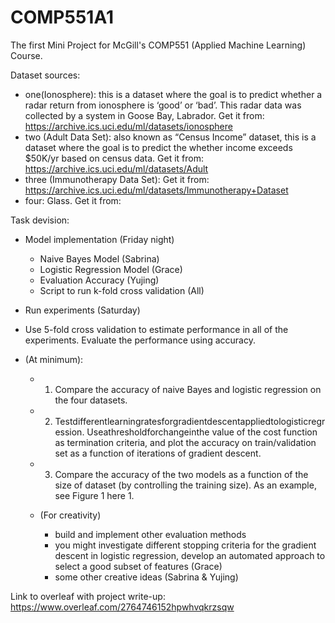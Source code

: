 # COMP551A1
The first Mini Project for McGill's COMP551 (Applied Machine Learning) Course.

Dataset sources:

- one(Ionosphere): this is a dataset where the goal is to predict whether a radar return from ionosphere is ‘good’ or ‘bad’. This radar data was collected by a system in Goose Bay, Labrador. Get it from: https://archive.ics.uci.edu/ml/datasets/ionosphere 
- two  (Adult Data Set): also known as “Census Income” dataset, this is a dataset where the goal is to predict the whether income exceeds $50K/yr based on census data. Get it from: https://archive.ics.uci.edu/ml/datasets/Adult 
- three (Immunotherapy Data Set): Get it from: https://archive.ics.uci.edu/ml/datasets/Immunotherapy+Dataset
- four: Glass. Get it from: 


Task devision: 

- Model implementation (Friday night)
  - Naive Bayes Model (Sabrina)
  - Logistic Regression Model (Grace)
  - Evaluation Accuracy (Yujing)
  - Script to run k-fold cross validation (All)

- Run experiments (Saturday)
- Use 5-fold cross validation to estimate performance in all of the experiments. Evaluate the performance using accuracy. 
- (At minimum):
  - 1. Compare the accuracy of naive Bayes and logistic regression on the four datasets.
  - 2. Testdifferentlearningratesforgradientdescentappliedtologisticregression. Useathresholdforchangeinthe value of the cost function as termination criteria, and plot the accuracy on train/validation set as a function of iterations of gradient descent. 
  - 3. Compare the accuracy of the two models as a function of the size of dataset (by controlling the training size). As an example, see Figure 1 here 1. 
  
  - (For creativity) 
      - build and implement other evaluation methods 
      - you might investigate different stopping criteria for the gradient descent in logistic regression, develop an automated approach to select a good subset of features (Grace)
      - some other creative ideas (Sabrina & Yujing)
      
Link to overleaf with project write-up:
https://www.overleaf.com/2764746152hpwhvqkrzsqw

   
   
  

